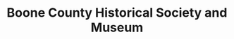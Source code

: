 ---
layout: repo
title: "Boone County Historical Society and Museum"
id: 11220
permalink: repos/11220/
---